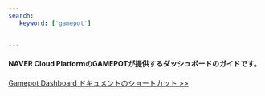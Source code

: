 ```yaml
---
search:
   keyword: ['gamepot']


---
```


#### **NAVER Cloud PlatformのGAMEPOTが提供するダッシュボードのガイドです。**

<a href="https://guide.ncloud-docs.com/docs/ja/game-gamepot-gamemgmt" target="_blank">Gamepot Dashboard ドキュメントのショートカット >></a>

